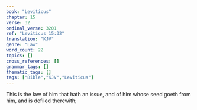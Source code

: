 ```yaml
---
book: "Leviticus"
chapter: 15
verse: 32
ordinal_verse: 3201
ref: "Leviticus 15:32"
translation: "KJV"
genre: "Law"
word_count: 22
topics: []
cross_references: []
grammar_tags: []
thematic_tags: []
tags: ["Bible","KJV","Leviticus"]
---
```

This is the law of him that hath an issue, and of him whose seed goeth from him, and is defiled therewith;
